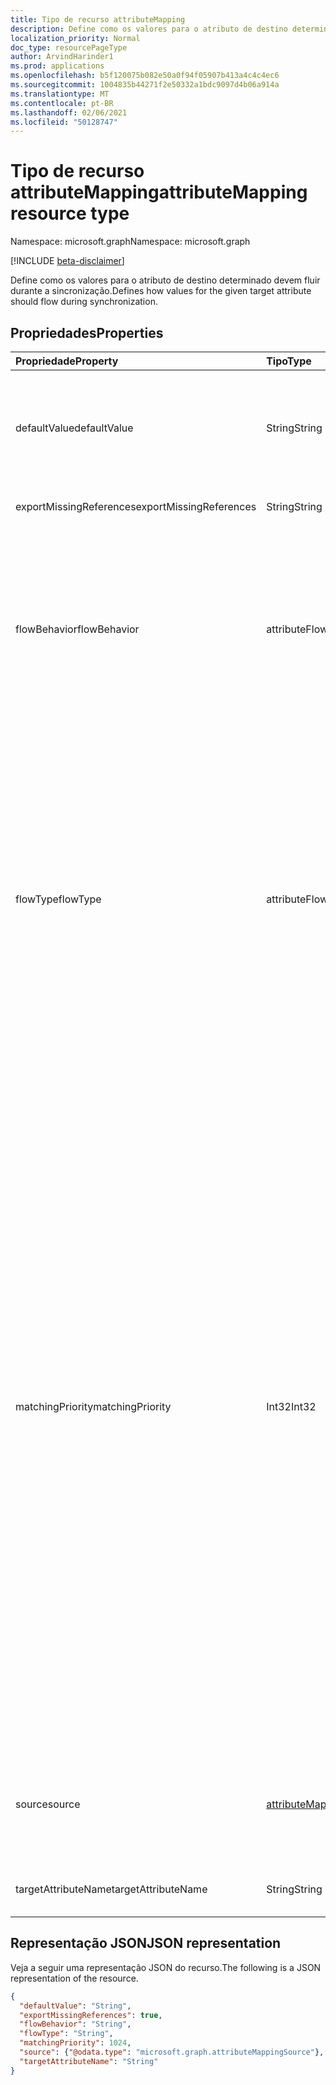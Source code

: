 ```yaml
---
title: Tipo de recurso attributeMapping
description: Define como os valores para o atributo de destino determinado devem fluir durante a sincronização.
localization_priority: Normal
doc_type: resourcePageType
author: ArvindHarinder1
ms.prod: applications
ms.openlocfilehash: b5f120075b082e50a0f94f05907b413a4c4c4ec6
ms.sourcegitcommit: 1004835b44271f2e50332a1bdc9097d4b06a914a
ms.translationtype: MT
ms.contentlocale: pt-BR
ms.lasthandoff: 02/06/2021
ms.locfileid: "50128747"
---
```

# <a name="attributemapping-resource-type"></a><span data-ttu-id="eb269-103">Tipo de recurso attributeMapping</span><span class="sxs-lookup"><span data-stu-id="eb269-103">attributeMapping resource type</span></span>

<span data-ttu-id="eb269-104">Namespace: microsoft.graph</span><span class="sxs-lookup"><span data-stu-id="eb269-104">Namespace: microsoft.graph</span></span>

[!INCLUDE [beta-disclaimer](../../includes/beta-disclaimer.md)]

<span data-ttu-id="eb269-105">Define como os valores para o atributo de destino determinado devem fluir durante a sincronização.</span><span class="sxs-lookup"><span data-stu-id="eb269-105">Defines how values for the given target attribute should flow during synchronization.</span></span>

## <a name="properties"></a><span data-ttu-id="eb269-106">Propriedades</span><span class="sxs-lookup"><span data-stu-id="eb269-106">Properties</span></span>

| <span data-ttu-id="eb269-107">Propriedade</span><span class="sxs-lookup"><span data-stu-id="eb269-107">Property</span></span>                  | <span data-ttu-id="eb269-108">Tipo</span><span class="sxs-lookup"><span data-stu-id="eb269-108">Type</span></span>                      | <span data-ttu-id="eb269-109">Descrição</span><span class="sxs-lookup"><span data-stu-id="eb269-109">Description</span></span>    |
|:--------------------------|:--------------------------|:---------------|
|<span data-ttu-id="eb269-110">defaultValue</span><span class="sxs-lookup"><span data-stu-id="eb269-110">defaultValue</span></span>               | <span data-ttu-id="eb269-111">String</span><span class="sxs-lookup"><span data-stu-id="eb269-111">String</span></span>                    |<span data-ttu-id="eb269-112">Valor padrão a ser usado no caso de a **propriedade de origem** ter sido avaliada como `null` .</span><span class="sxs-lookup"><span data-stu-id="eb269-112">Default value to be used in case the **source** property was evaluated to `null`.</span></span> <span data-ttu-id="eb269-113">Opcional.</span><span class="sxs-lookup"><span data-stu-id="eb269-113">Optional.</span></span>|
|<span data-ttu-id="eb269-114">exportMissingReferences</span><span class="sxs-lookup"><span data-stu-id="eb269-114">exportMissingReferences</span></span>    |<span data-ttu-id="eb269-115">String</span><span class="sxs-lookup"><span data-stu-id="eb269-115">String</span></span>                     |<span data-ttu-id="eb269-116">Apenas para uso interno.</span><span class="sxs-lookup"><span data-stu-id="eb269-116">For internal use only.</span></span>|
|<span data-ttu-id="eb269-117">flowBehavior</span><span class="sxs-lookup"><span data-stu-id="eb269-117">flowBehavior</span></span>               |<span data-ttu-id="eb269-118">attributeFlowBehavior</span><span class="sxs-lookup"><span data-stu-id="eb269-118">attributeFlowBehavior</span></span>      |<span data-ttu-id="eb269-119">Define quando esse atributo deve ser exportado para o diretório de destino.</span><span class="sxs-lookup"><span data-stu-id="eb269-119">Defines when this attribute should be exported to the target directory.</span></span> <span data-ttu-id="eb269-120">Os valores possíveis são: `FlowWhenChanged` e `FlowAlways` .</span><span class="sxs-lookup"><span data-stu-id="eb269-120">Possible values are: `FlowWhenChanged` and `FlowAlways`.</span></span> <span data-ttu-id="eb269-121">O padrão é `FlowWhenChanged`.</span><span class="sxs-lookup"><span data-stu-id="eb269-121">Default is `FlowWhenChanged`.</span></span> |
|<span data-ttu-id="eb269-122">flowType</span><span class="sxs-lookup"><span data-stu-id="eb269-122">flowType</span></span>                   |<span data-ttu-id="eb269-123">attributeFlowType</span><span class="sxs-lookup"><span data-stu-id="eb269-123">attributeFlowType</span></span>          |<span data-ttu-id="eb269-124">Define quando esse atributo deve ser atualizado no diretório de destino.</span><span class="sxs-lookup"><span data-stu-id="eb269-124">Defines when this attribute should be updated in the target directory.</span></span> <span data-ttu-id="eb269-125">Os valores possíveis são: (padrão), (somente quando um novo objeto é criado) (somente quando a alteração está adicionando novos valores a um atributo `Always` `ObjectAddOnly` de vários `MultiValueAddOnly` valores).</span><span class="sxs-lookup"><span data-stu-id="eb269-125">Possible values are: `Always` (default), `ObjectAddOnly` (only when new object is created), `MultiValueAddOnly` (only when the change is adding new values to a multi-valued attribute).</span></span> |
|<span data-ttu-id="eb269-126">matchingPriority</span><span class="sxs-lookup"><span data-stu-id="eb269-126">matchingPriority</span></span>           |<span data-ttu-id="eb269-127">Int32</span><span class="sxs-lookup"><span data-stu-id="eb269-127">Int32</span></span>                      |<span data-ttu-id="eb269-128">Se for maior que 0, esse atributo será usado para executar uma combinação inicial dos objetos entre diretórios de origem e de destino.</span><span class="sxs-lookup"><span data-stu-id="eb269-128">If higher than 0, this attribute will be used to perform an initial match of the objects between source and target directories.</span></span> <span data-ttu-id="eb269-129">O mecanismo de sincronização tentará encontrar o objeto correspondente usando primeiro o atributo com o menor valor de prioridade correspondente.</span><span class="sxs-lookup"><span data-stu-id="eb269-129">The synchronization engine will try to find the matching object using attribute with lowest value of matching priority first.</span></span> <span data-ttu-id="eb269-130">Se não for encontrado, o atributo com a próxima prioridade correspondente será usado e assim por diante até que uma correspondência seja encontrada ou mais atributos correspondentes sejam deixados.</span><span class="sxs-lookup"><span data-stu-id="eb269-130">If not found, the attribute with the next matching priority will be used, and so on a until match is found or no more matching attributes are left.</span></span> <span data-ttu-id="eb269-131">Somente atributos que devem ter valores exclusivos, como email, devem ser usados como atributos correspondentes.</span><span class="sxs-lookup"><span data-stu-id="eb269-131">Only attributes that are expected to have unique values, such as email, should be used as matching attributes.</span></span>|
|<span data-ttu-id="eb269-132">source</span><span class="sxs-lookup"><span data-stu-id="eb269-132">source</span></span>                     |[<span data-ttu-id="eb269-133">attributeMappingSource</span><span class="sxs-lookup"><span data-stu-id="eb269-133">attributeMappingSource</span></span>](synchronization-attributemappingsource.md)     | <span data-ttu-id="eb269-134">Define como um valor deve ser extraído (ou transformado) do objeto de origem.</span><span class="sxs-lookup"><span data-stu-id="eb269-134">Defines how a value should be extracted (or transformed) from the source object.</span></span> |
|<span data-ttu-id="eb269-135">targetAttributeName</span><span class="sxs-lookup"><span data-stu-id="eb269-135">targetAttributeName</span></span>        |<span data-ttu-id="eb269-136">String</span><span class="sxs-lookup"><span data-stu-id="eb269-136">String</span></span>                     |<span data-ttu-id="eb269-137">Nome do atributo no objeto de destino.</span><span class="sxs-lookup"><span data-stu-id="eb269-137">Name of the attribute on the target object.</span></span> |

## <a name="json-representation"></a><span data-ttu-id="eb269-138">Representação JSON</span><span class="sxs-lookup"><span data-stu-id="eb269-138">JSON representation</span></span>

<span data-ttu-id="eb269-139">Veja a seguir uma representação JSON do recurso.</span><span class="sxs-lookup"><span data-stu-id="eb269-139">The following is a JSON representation of the resource.</span></span>

<!-- {
  "blockType": "resource",
  "optionalProperties": [

  ],
  "@odata.type": "microsoft.graph.attributeMapping"
}-->

```json
{
  "defaultValue": "String",
  "exportMissingReferences": true,
  "flowBehavior": "String",
  "flowType": "String",
  "matchingPriority": 1024,
  "source": {"@odata.type": "microsoft.graph.attributeMappingSource"},
  "targetAttributeName": "String"
}

```

<!-- uuid: 8fcb5dbc-d5aa-4681-8e31-b001d5168d79
2015-10-25 14:57:30 UTC -->
<!--
{
  "type": "#page.annotation",
  "description": "attributeMapping resource",
  "keywords": "",
  "section": "documentation",
  "tocPath": "",
  "suppressions": []
}
-->


